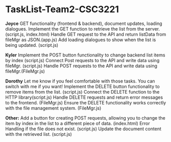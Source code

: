 # TaskList-Team2-CSC3221
**Joyce**
GET functionality (frontend & backend), document updates, loading dialogues.
Implement the GET function to retrieve the list from the server. (script.js, index.html)
Handle GET request to the API and return listData from fileMgr as JSON.(app.js)
Add loading dialogues to show when the list is being updated. (script.js)

**Kyler**
Implement the POST button functionality to change backend list items by index (script.js)
Connect Post requests to the API and write data using fileMgr. (script.js)
Handle POST requests to the API and write data using fileMgr.(FileMgr.js)

**Dorothy**
Let me know if you feel comfortable with those tasks. You can switch with me if you want!
Implement the DELETE button functionality to remove items from the list. (script.js)
Connect the DELETE function to the HTTP library(script.js)
Handle DELETE requests and return error messages to the frontend. (FileMgr.js)
Ensure the DELETE functionality works correctly with the file management system. (FileMgr.js)

**Other:**
Add a button for creating POST requests, allowing you to change the item by index in the list to a different piece of data. (index.html)
Error Handling if the file does not exist. (script.js)
Update the document content with the retrieved list. (script.js)
